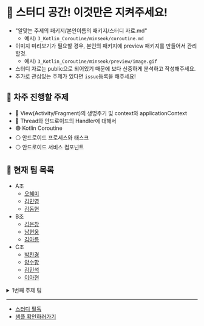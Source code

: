 # 📢 스터디 공간! 이것만은 지켜주세요!

- "알맞는 주제의 패키지/본인이름의 패키지/스터디 자료.md"
  - 예시) `3_Kotlin_Coroutine/minseok/coroutine.md`
- 이미지 미리보기가 필요할 경우, 본인의 패키지에 preview 패키지를 만들어서 관리할것.
  - 예시) `3_Kotlin_Coroutine/minseok/preview/image.gif`
- 스터디 자료는 public으로 되어있기 때문에 보다 신중하게 분석하고 작성해주세요.
- 추가로 관심있는 주제가 있다면 `issue`등록을 해주세요!

## 📰 차주 진행할 주제

- 🔴 View(Activity/Fragment)의 생명주기 및 context와 applicationContext
- 🔴 Thread와 안드로이드의 Handler에 대해서
- 🟢 Kotlin Coroutine
- ⚪ 안드로이드 프로세스와 태스크
- ⚪ 안드로이드 서비스 컴포넌트

## 🤝 현재 팀 목록
- A조
  - [오혜미](https://github.com/HyemiOh/Study)
  - [김민영](https://github.com/MYKIM95/Study)
  - [김동현](https://github.com/net772/Study)
- B조
  - [김은창](https://github.com/eunchang233/Study)
  - [남현웅](https://github.com/Namhyunwoong/Study)
  - [김아름](https://github.com/ann1909/Study)
- C조
  - [박찬경](https://github.com/userlife/Study)
  - [양수향](https://github.com/ysgy1121/Study-1)
  - [김민석](https://github.com/sun5066/Study-1)
  - [이아현](https://github.com/Ahhyeon-Lee/Study)
  

<details>
<summary>1번째 주제 팀</summary>
<div markdown="1">

- A조
  - [오혜미](https://github.com/Yeoboya-Android-Study/Study/tree/main/1_Activity_Fragment_LifeCycle_And_Context/hyemi)
  - [이아현](https://github.com/Yeoboya-Android-Study/Study/tree/main/1_Activity_Fragment_LifeCycle_And_Context/ahhyeon)
  - [김민영](https://github.com/Yeoboya-Android-Study/Study/tree/main/1_Activity_Fragment_LifeCycle_And_Context/minyoung)
- B조
  - [김은창](https://github.com/Yeoboya-Android-Study/Study/tree/main/1_Activity_Fragment_LifeCycle_And_Context/eunchang)
  - [김아름](https://github.com/Yeoboya-Android-Study/Study/tree/main/1_Activity_Fragment_LifeCycle_And_Context/areum)
  - [김동현](https://github.com/Yeoboya-Android-Study/Study/tree/main/1_Activity_Fragment_LifeCycle_And_Context/donghyun)
- C조
  - [박찬경](https://github.com/Yeoboya-Android-Study/Study/tree/main/1_Activity_Fragment_LifeCycle_And_Context/chankyung/LifecycleTester)
  - [양수향](https://github.com/Yeoboya-Android-Study/Study/tree/main/1_Activity_Fragment_LifeCycle_And_Context/soohyang)
  - [김민석](https://github.com/Yeoboya-Android-Study/Study/tree/main/1_Activity_Fragment_LifeCycle_And_Context/minseok)
  - [남현웅](https://github.com/Yeoboya-Android-Study/Study/tree/main/1_Activity_Fragment_LifeCycle_And_Context/hyunwoong)


</div>
</details>

---

- [스터디 필독](https://github.com/Yeoboya-Android-Study/Study/wiki)
- [샘플 확인하러가기](https://github.com/Yeoboya-Android-Study/Study/wiki/Sample)
